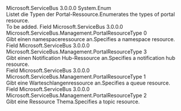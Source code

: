<Type Name="PortalResourceType" FullName="Microsoft.ServiceBus.Management.PortalResourceType">
  <TypeSignature Language="C#" Value="public enum PortalResourceType" />
  <TypeSignature Language="ILAsm" Value=".class public auto ansi sealed PortalResourceType extends System.Enum" />
  <TypeSignature Language="DocId" Value="T:Microsoft.ServiceBus.Management.PortalResourceType" />
  <TypeSignature Language="VB.NET" Value="Public Enum PortalResourceType" />
  <TypeSignature Language="F#" Value="type PortalResourceType = " />
  <AssemblyInfo>
    <AssemblyName>Microsoft.ServiceBus</AssemblyName>
    <AssemblyVersion>3.0.0.0</AssemblyVersion>
  </AssemblyInfo>
  <Base>
    <BaseTypeName>System.Enum</BaseTypeName>
  </Base>
  <Docs>
    <summary><span data-ttu-id="ed313-101">Listet die Typen der Portal-Ressource.</span><span class="sxs-lookup"><span data-stu-id="ed313-101">Enumerates the types of portal resource.</span></span></summary>
    <remarks>To be added.</remarks>
  </Docs>
  <Members>
    <Member MemberName="Namespace">
      <MemberSignature Language="C#" Value="Namespace" />
      <MemberSignature Language="ILAsm" Value=".field public static literal valuetype Microsoft.ServiceBus.Management.PortalResourceType Namespace = int32(0)" />
      <MemberSignature Language="DocId" Value="F:Microsoft.ServiceBus.Management.PortalResourceType.Namespace" />
      <MemberSignature Language="VB.NET" Value="Namespace" />
      <MemberSignature Language="F#" Value="Namespace = 0" Usage="Microsoft.ServiceBus.Management.PortalResourceType.Namespace" />
      <MemberType>Field</MemberType>
      <AssemblyInfo>
        <AssemblyName>Microsoft.ServiceBus</AssemblyName>
        <AssemblyVersion>3.0.0.0</AssemblyVersion>
      </AssemblyInfo>
      <ReturnValue>
        <ReturnType>Microsoft.ServiceBus.Management.PortalResourceType</ReturnType>
      </ReturnValue>
      <MemberValue>0</MemberValue>
      <Docs>
        <summary><span data-ttu-id="ed313-102">Gibt einen namespaceressource an.</span><span class="sxs-lookup"><span data-stu-id="ed313-102">Specifies a namespace resource.</span></span></summary>
      </Docs>
    </Member>
    <Member MemberName="NotificationHub">
      <MemberSignature Language="C#" Value="NotificationHub" />
      <MemberSignature Language="ILAsm" Value=".field public static literal valuetype Microsoft.ServiceBus.Management.PortalResourceType NotificationHub = int32(3)" />
      <MemberSignature Language="DocId" Value="F:Microsoft.ServiceBus.Management.PortalResourceType.NotificationHub" />
      <MemberSignature Language="VB.NET" Value="NotificationHub" />
      <MemberSignature Language="F#" Value="NotificationHub = 3" Usage="Microsoft.ServiceBus.Management.PortalResourceType.NotificationHub" />
      <MemberType>Field</MemberType>
      <AssemblyInfo>
        <AssemblyName>Microsoft.ServiceBus</AssemblyName>
        <AssemblyVersion>3.0.0.0</AssemblyVersion>
      </AssemblyInfo>
      <ReturnValue>
        <ReturnType>Microsoft.ServiceBus.Management.PortalResourceType</ReturnType>
      </ReturnValue>
      <MemberValue>3</MemberValue>
      <Docs>
        <summary><span data-ttu-id="ed313-103">Gibt einen Notification Hub-Ressource an.</span><span class="sxs-lookup"><span data-stu-id="ed313-103">Specifies a notification hub resource.</span></span></summary>
      </Docs>
    </Member>
    <Member MemberName="Queue">
      <MemberSignature Language="C#" Value="Queue" />
      <MemberSignature Language="ILAsm" Value=".field public static literal valuetype Microsoft.ServiceBus.Management.PortalResourceType Queue = int32(1)" />
      <MemberSignature Language="DocId" Value="F:Microsoft.ServiceBus.Management.PortalResourceType.Queue" />
      <MemberSignature Language="VB.NET" Value="Queue" />
      <MemberSignature Language="F#" Value="Queue = 1" Usage="Microsoft.ServiceBus.Management.PortalResourceType.Queue" />
      <MemberType>Field</MemberType>
      <AssemblyInfo>
        <AssemblyName>Microsoft.ServiceBus</AssemblyName>
        <AssemblyVersion>3.0.0.0</AssemblyVersion>
      </AssemblyInfo>
      <ReturnValue>
        <ReturnType>Microsoft.ServiceBus.Management.PortalResourceType</ReturnType>
      </ReturnValue>
      <MemberValue>1</MemberValue>
      <Docs>
        <summary><span data-ttu-id="ed313-104">Gibt eine Warteschlangenressource an.</span><span class="sxs-lookup"><span data-stu-id="ed313-104">Specifies a queue resource.</span></span></summary>
      </Docs>
    </Member>
    <Member MemberName="Topic">
      <MemberSignature Language="C#" Value="Topic" />
      <MemberSignature Language="ILAsm" Value=".field public static literal valuetype Microsoft.ServiceBus.Management.PortalResourceType Topic = int32(2)" />
      <MemberSignature Language="DocId" Value="F:Microsoft.ServiceBus.Management.PortalResourceType.Topic" />
      <MemberSignature Language="VB.NET" Value="Topic" />
      <MemberSignature Language="F#" Value="Topic = 2" Usage="Microsoft.ServiceBus.Management.PortalResourceType.Topic" />
      <MemberType>Field</MemberType>
      <AssemblyInfo>
        <AssemblyName>Microsoft.ServiceBus</AssemblyName>
        <AssemblyVersion>3.0.0.0</AssemblyVersion>
      </AssemblyInfo>
      <ReturnValue>
        <ReturnType>Microsoft.ServiceBus.Management.PortalResourceType</ReturnType>
      </ReturnValue>
      <MemberValue>2</MemberValue>
      <Docs>
        <summary><span data-ttu-id="ed313-105">Gibt eine Ressource Thema.</span><span class="sxs-lookup"><span data-stu-id="ed313-105">Specifies a topic resource.</span></span></summary>
      </Docs>
    </Member>
  </Members>
</Type>